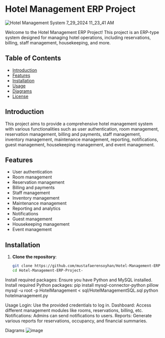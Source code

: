 # Hotel Management ERP Project
![Hotel Management System 7_29_2024 11_23_41 AM](https://github.com/user-attachments/assets/c4fa233a-f74f-4a9a-a501-1f45b3a21ce5)

Welcome to the Hotel Management ERP Project! This project is an ERP-type system designed for managing hotel operations, including reservations, billing, staff management, housekeeping, and more.

## Table of Contents

- [Introduction](#introduction)
- [Features](#features)
- [Installation](#installation)
- [Usage](#usage)
- [Diagrams](#diagrams)
- [License](#license)

## Introduction

This project aims to provide a comprehensive hotel management system with various functionalities such as user authentication, room management, reservation management, billing and payments, staff management, inventory management, maintenance management, reporting, notifications, guest management, housekeeping management, and event management.

## Features

- User authentication
- Room management
- Reservation management
- Billing and payments
- Staff management
- Inventory management
- Maintenance management
- Reporting and analytics
- Notifications
- Guest management
- Housekeeping management
- Event management

## Installation

1. **Clone the repository**:
   ```sh
   git clone https://github.com/mustafaerensoyhan/Hotel-Management-ERP-Project-.git
   cd Hotel-Management-ERP-Project-

Install required packages:
Ensure you have Python and MySQL installed. Install required Python packages:
pip install mysql-connector-python pillow
mysql -u root -p HotelManagement < sql/HotelManagementSQL.sql
python hotelmanagement.py

Usage
Login: Use the provided credentials to log in.
Dashboard: Access different management modules like rooms, reservations, billing, etc.
Notifications: Admins can send notifications to users.
Reports: Generate various reports for reservations, occupancy, and financial summaries.

Diagrams
![image](https://github.com/user-attachments/assets/b12f087c-2505-4f31-8327-1853c5cd1a43)
